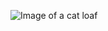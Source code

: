 ![Image of a cat loaf](https://upload.wikimedia.org/wikipedia/commons/6/67/Cute_cat_in_loaf_position.jpg)
